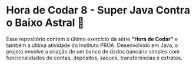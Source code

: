 # Hora de Codar 8 - Super Java Contra o Baixo Astral 🦸

Esse repositório contém o último exercício da série **"Hora de Codar"** e também a última atividade do Instituto PROA. Desenvolvido em Java, o projeto envolve a criação de um banco de dados bancário simples com funcionalidades de contas, depósitos, saques, transferências e extratos.
